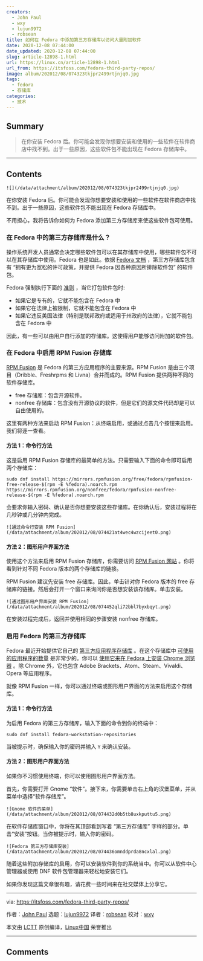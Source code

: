 ```yaml
---
creators:
  - John Paul
  - wxy
  - lujun9972
  - robsean
title: 如何在 Fedora 中添加第三方存储库以访问大量附加软件
date: 2020-12-08 07:44:00
date_updated: 2020-12-08 07:44:00
slug: article-12898-1.html
url: https://linux.cn/article-12898-1.html
url_from: https://itsfoss.com/fedora-third-party-repos/
image: album/202012/08/074323tkjpr2499rtjnjq0.jpg
tags:
  - fedora
  - 存储库
categories:
  - 技术
---
```


## Summary

> 在你安装 Fedora 后。你可能会发现你想要安装和使用的一些软件在软件商店中找不到。出于一些原因，这些软件包不能出现在 Fedora 存储库中。

***

<!-- more -->

## Contents

`![](/data/attachment/album/202012/08/074323tkjpr2499rtjnjq0.jpg)`

在你安装 Fedora 后。你可能会发现你想要安装和使用的一些软件在软件商店中找不到。出于一些原因，这些软件包不能出现在 Fedora 存储库中。

不用担心，我将告诉你如何为 Fedora 添加第三方存储库来使这些软件包可使用。

### 在 Fedora 中的第三方存储库是什么？

操作系统开发人员通常会决定哪些软件包可以在其存储库中使用，哪些软件包不可以在其存储库中使用。Fedora 也是如此。依据 [Fedora 文档](https://docs.fedoraproject.org/en-US/quick-docs/setup_rpmfusion/#third-party-repositories) ，第三方存储库包含有 “拥有更为宽松的许可政策，并提供 Fedora 因各种原因所排除软件包” 的软件包。

Fedora 强制执行下面的 [准则](https://fedoraproject.org/wiki/Forbidden_items) ，当它打包软件包时:

* 如果它是专有的，它就不能包含在 Fedora 中
* 如果它在法律上被限制，它就不能包含在 Fedora 中
* 如果它违反美国法律（特别是联邦政府或适用于州政府的法律），它就不能包含在 Fedora 中

因此，有一些可以由用户自行添加的存储库。这使得用户能够访问附加的软件包。

### 在 Fedora 中启用 RPM Fusion 存储库

[RPM Fusion](https://rpmfusion.org/RPM%20Fusion) 是 Fedora 的第三方应用程序的主要来源。RPM Fusion 是由三个项目（Dribble、Freshrpms 和 Livna）合并而成的。RPM Fusion 提供两种不同的软件存储库。

* free 存储库：包含开源软件。
* nonfree 存储库：包含没有开源协议的软件，但是它们的源文件代码却是可以自由使用的。

这里有两种方法来启动 RPM Fusion：从终端启用，或通过点击几个按钮来启用。我们将逐一查看。

#### 方法 1：命令行方法

这是启用 RPM Fusion 存储库的最简单的方法。只需要输入下面的命令即可启用两个存储库：

```shell
sudo dnf install https://mirrors.rpmfusion.org/free/fedora/rpmfusion-free-release-$(rpm -E %fedora).noarch.rpm https://mirrors.rpmfusion.org/nonfree/fedora/rpmfusion-nonfree-release-$(rpm -E %fedora).noarch.rpm
```

会要求你输入密码、确认是否你想要安装这些存储库。在你确认后，安装过程将在几秒钟或几分钟内完成。

`![通过命令行安装 RPM Fusion](/data/attachment/album/202012/08/074421at4wec4wzcijeet0.png)`

#### 方法 2：图形用户界面方法

使用这个方法来启用 RPM Fusion 存储库，你需要访问 [RPM Fusion 网站](https://rpmfusion.org/Configuration) 。你将看到针对不同 Fedora 版本的两个存储库的链接。

RPM Fusion 建议先安装 free 存储库。因此，单击针对你 Fedora 版本的 free 存储库的链接。然后会打开一个窗口来询问你是否想安装该存储库。单击安装。

`![通过图形用户界面安装 RPM Fusion](/data/attachment/album/202012/08/074452qli72bbl7byxbqyt.png)`

在安装过程完成后，返回并使用相同的步骤安装 nonfree 存储库。

### 启用 Fedora 的第三方存储库

Fedora 最近开始提供它自己的 [第三方应用程序存储库](https://fedoraproject.org/wiki/Workstation/Third_Party_Software_Repositories) 。在这个存储库中 [可使用的应用程序的数量](https://fedoraproject.org/wiki/Workstation/Third_party_software_list) 是非常少的。你可以 [使用它来在 Fedora 上安装 Chrome 浏览器](https://itsfoss.com/install-google-chrome-fedora/) 。除 Chrome 外，它也包含 Adobe Brackets、Atom、Steam、Vivaldi、Opera 等应用程序。

就像 RPM Fusion 一样，你可以通过终端或图形用户界面的方法来启用这个存储库。

#### 方法 1：命令行方法

为启用 Fedora 的第三方存储库，输入下面的命令到你的终端中：

```shell
sudo dnf install fedora-workstation-repositories
```

当被提示时，确保输入你的密码并输入 `Y` 来确认安装。

#### 方法 2：图形用户界面方法

如果你不习惯使用终端，你可以使用图形用户界面方法。

首先，你需要打开 Gnome “软件”。接下来，你需要单击右上角的汉堡菜单，并从菜单中选择“软件存储库”。

`![Gnome 软件的菜单](/data/attachment/album/202012/08/074432d0b5tb8uxkputtu5.png)`

在软件存储库窗口中，你将在其顶部看到写着 “第三方存储库” 字样的部分。单击“安装”按钮。当你被提示时，输入你的密码。

`![Fedora 第三方存储库安装](/data/attachment/album/202012/08/074436omnddprda8ncxlal.png)`

随着这些附加存储库的启用，你可以安装软件到你的系统当中。你可以从软件中心管理器或使用 DNF 软件包管理器来轻松地安装它们。

如果你发现这篇文章很有趣，请花费一些时间来在社交媒体上分享它。

---

via: <https://itsfoss.com/fedora-third-party-repos/>

作者：[John Paul](https://itsfoss.com/author/john/) 选题：[lujun9972](https://github.com/lujun9972) 译者：[robsean](https://github.com/robsean) 校对：[wxy](https://github.com/wxy)

本文由 [LCTT](https://github.com/LCTT/TranslateProject) 原创编译，[Linux中国](https://linux.cn/) 荣誉推出

***

## Comments
